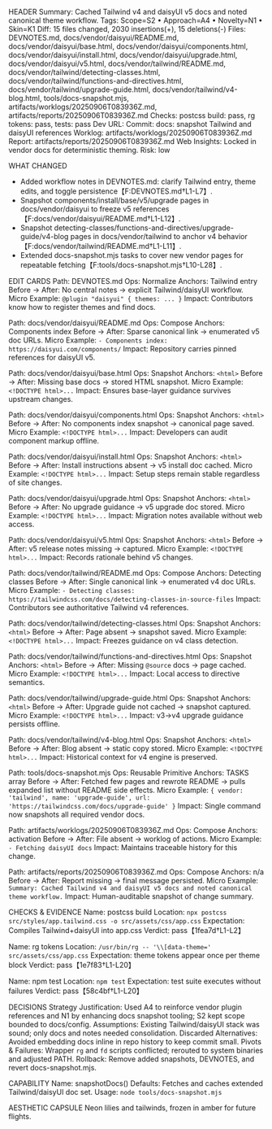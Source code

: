 HEADER
Summary: Cached Tailwind v4 and daisyUI v5 docs and noted canonical theme workflow.
Tags: Scope=S2 • Approach=A4 • Novelty=N1 • Skin=K1
Diff: 15 files changed, 2030 insertions(+), 15 deletions(-)
Files: DEVNOTES.md, docs/vendor/daisyui/README.md, docs/vendor/daisyui/base.html, docs/vendor/daisyui/components.html, docs/vendor/daisyui/install.html, docs/vendor/daisyui/upgrade.html, docs/vendor/daisyui/v5.html, docs/vendor/tailwind/README.md, docs/vendor/tailwind/detecting-classes.html, docs/vendor/tailwind/functions-and-directives.html, docs/vendor/tailwind/upgrade-guide.html, docs/vendor/tailwind/v4-blog.html, tools/docs-snapshot.mjs, artifacts/worklogs/20250906T083936Z.md, artifacts/reports/20250906T083936Z.md
Checks: postcss build: pass, rg tokens: pass, tests: pass
Dev URL:
Commit: docs: snapshot Tailwind and daisyUI references
Worklog: artifacts/worklogs/20250906T083936Z.md
Report: artifacts/reports/20250906T083936Z.md
Web Insights: Locked in vendor docs for deterministic theming.
Risk: low

WHAT CHANGED
- Added workflow notes in DEVNOTES.md: clarify Tailwind entry, theme edits, and toggle persistence【F:DEVNOTES.md†L1-L7】.
- Snapshot components/install/base/v5/upgrade pages in docs/vendor/daisyui to freeze v5 references【F:docs/vendor/daisyui/README.md†L1-L12】.
- Snapshot detecting-classes/functions-and-directives/upgrade-guide/v4-blog pages in docs/vendor/tailwind to anchor v4 behavior【F:docs/vendor/tailwind/README.md†L1-L11】.
- Extended docs-snapshot.mjs tasks to cover new vendor pages for repeatable fetching【F:tools/docs-snapshot.mjs†L10-L28】.

EDIT CARDS
Path: DEVNOTES.md
Ops: Normalize
Anchors: Tailwind entry
Before → After: No central notes → explicit Tailwind/daisyUI workflow.
Micro Example: `@plugin "daisyui" { themes: ... }`
Impact: Contributors know how to register themes and find docs.

Path: docs/vendor/daisyui/README.md
Ops: Compose
Anchors: Components index
Before → After: Sparse canonical link → enumerated v5 doc URLs.
Micro Example: `- Components index: https://daisyui.com/components/`
Impact: Repository carries pinned references for daisyUI v5.

Path: docs/vendor/daisyui/base.html
Ops: Snapshot
Anchors: `<html>`
Before → After: Missing base docs → stored HTML snapshot.
Micro Example: `<!DOCTYPE html>...`
Impact: Ensures base-layer guidance survives upstream changes.

Path: docs/vendor/daisyui/components.html
Ops: Snapshot
Anchors: `<html>`
Before → After: No components index snapshot → canonical page saved.
Micro Example: `<!DOCTYPE html>...`
Impact: Developers can audit component markup offline.

Path: docs/vendor/daisyui/install.html
Ops: Snapshot
Anchors: `<html>`
Before → After: Install instructions absent → v5 install doc cached.
Micro Example: `<!DOCTYPE html>...`
Impact: Setup steps remain stable regardless of site changes.

Path: docs/vendor/daisyui/upgrade.html
Ops: Snapshot
Anchors: `<html>`
Before → After: No upgrade guidance → v5 upgrade doc stored.
Micro Example: `<!DOCTYPE html>...`
Impact: Migration notes available without web access.

Path: docs/vendor/daisyui/v5.html
Ops: Snapshot
Anchors: `<html>`
Before → After: v5 release notes missing → captured.
Micro Example: `<!DOCTYPE html>...`
Impact: Records rationale behind v5 changes.

Path: docs/vendor/tailwind/README.md
Ops: Compose
Anchors: Detecting classes
Before → After: Single canonical link → enumerated v4 doc URLs.
Micro Example: `- Detecting classes: https://tailwindcss.com/docs/detecting-classes-in-source-files`
Impact: Contributors see authoritative Tailwind v4 references.

Path: docs/vendor/tailwind/detecting-classes.html
Ops: Snapshot
Anchors: `<html>`
Before → After: Page absent → snapshot saved.
Micro Example: `<!DOCTYPE html>...`
Impact: Freezes guidance on v4 class detection.

Path: docs/vendor/tailwind/functions-and-directives.html
Ops: Snapshot
Anchors: `<html>`
Before → After: Missing `@source` docs → page cached.
Micro Example: `<!DOCTYPE html>...`
Impact: Local access to directive semantics.

Path: docs/vendor/tailwind/upgrade-guide.html
Ops: Snapshot
Anchors: `<html>`
Before → After: Upgrade guide not cached → snapshot captured.
Micro Example: `<!DOCTYPE html>...`
Impact: v3→v4 upgrade guidance persists offline.

Path: docs/vendor/tailwind/v4-blog.html
Ops: Snapshot
Anchors: `<html>`
Before → After: Blog absent → static copy stored.
Micro Example: `<!DOCTYPE html>...`
Impact: Historical context for v4 engine is preserved.

Path: tools/docs-snapshot.mjs
Ops: Reusable Primitive
Anchors: TASKS array
Before → After: Fetched few pages and rewrote README → pulls expanded list without README side effects.
Micro Example: `{ vendor: 'tailwind', name: 'upgrade-guide', url: 'https://tailwindcss.com/docs/upgrade-guide' }`
Impact: Single command now snapshots all required vendor docs.

Path: artifacts/worklogs/20250906T083936Z.md
Ops: Compose
Anchors: activation
Before → After: File absent → worklog of actions.
Micro Example: `- Fetching daisyUI docs`
Impact: Maintains traceable history for this change.

Path: artifacts/reports/20250906T083936Z.md
Ops: Compose
Anchors: n/a
Before → After: Report missing → final message persisted.
Micro Example: `Summary: Cached Tailwind v4 and daisyUI v5 docs and noted canonical theme workflow.`
Impact: Human-auditable snapshot of change summary.

CHECKS & EVIDENCE
Name: postcss build
Location: `npx postcss src/styles/app.tailwind.css -o src/assets/css/app.css`
Expectation: Compiles Tailwind+daisyUI into app.css
Verdict: pass【1fea7d†L1-L2】

Name: rg tokens
Location: `/usr/bin/rg -- '\\[data-theme=' src/assets/css/app.css`
Expectation: theme tokens appear once per theme block
Verdict: pass【1e7f83†L1-L20】

Name: npm test
Location: `npm test`
Expectation: test suite executes without failures
Verdict: pass【58c4bf†L1-L20】

DECISIONS
Strategy Justification: Used A4 to reinforce vendor plugin references and N1 by enhancing docs snapshot tooling; S2 kept scope bounded to docs/config.
Assumptions: Existing Tailwind/daisyUI stack was sound; only docs and notes needed consolidation.
Discarded Alternatives: Avoided embedding docs inline in repo history to keep commit small.
Pivots & Failures: Wrapper `rg` and `fd` scripts conflicted; rerouted to system binaries and adjusted PATH.
Rollback: Remove added snapshots, DEVNOTES, and revert docs-snapshot.mjs.

CAPABILITY
Name: snapshotDocs()
Defaults: Fetches and caches extended Tailwind/daisyUI doc set.
Usage: `node tools/docs-snapshot.mjs`

AESTHETIC CAPSULE
Neon lilies and tailwinds, frozen in amber for future flights.
